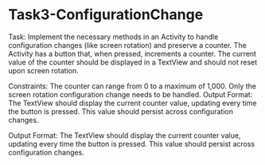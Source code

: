 # Task3-ConfigurationChange

Task: 
Implement the necessary methods in an Activity to handle configuration changes (like screen rotation) and preserve a counter. The Activity has a button that, when pressed, increments a counter. The current value of the counter should be displayed in a TextView and should not reset upon screen rotation.

Constraints:
The counter can range from 0 to a maximum of 1,000.
Only the screen rotation configuration change needs to be handled.
Output Format: The TextView should display the current counter value, updating every time the button is pressed. This value should persist across configuration changes.

Output Format: 
The TextView should display the current counter value, updating every time the button is pressed. This value should persist across configuration changes.
